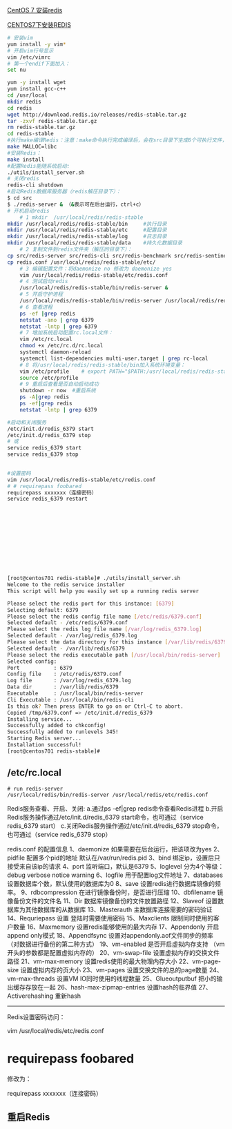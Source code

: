[CentOS 7 安装redis](<https://blog.csdn.net/qq_40134903/article/details/88123865>)

[CENTOS7下安装REDIS](https://www.cnblogs.com/zuidongfeng/p/8032505.html)

``` bash
# 安装vim
yum install -y vim* 
# 开启vim行号显示
vim /etc/vimrc
# 第一个endif下面加入：
set nu
```

``` bash
yum -y install wget
yum install gcc-c++
cd /usr/local
mkdir redis
cd redis
wget http://download.redis.io/releases/redis-stable.tar.gz
tar -zxvf redis-stable.tar.gz
rm redis-stable.tar.gz
cd redis-stable
#执行make编译Redis：注意：make命令执行完成编译后，会在src目录下生成6个可执行文件，分别是redis-server、redis-cli、redis-benchmark、redis-check-aof、redis-check-rdb、redis-sentinel。
make MALLOC=libc
#安装Redis：
make install 
#配置Redis能随系统启动:
./utils/install_server.sh
# 关闭redis 
redis-cli shutdown
#启动Redis数据库服务器（redis解压目录下）：
$ cd src
$ ./redis-server & （&表示可在后台运行，ctrl+c）
# 开机启动redis
	# 1 mkdir  /usr/local/redis/redis-stable
mkdir /usr/local/redis/redis-stable/bin     #执行目录
mkdir /usr/local/redis/redis-stable/etc     #配置目录
mkdir /usr/local/redis/redis-stable/log     #日志目录
mkdir /usr/local/redis/redis-stable/data    #持久化数据目录
	# 2 复制文件到redis文件夹（解压的目录下）：
cp src/redis-server src/redis-cli src/redis-benchmark src/redis-sentinel src/redis-check-aof src/redis-check-rdb /usr/local/redis/redis-stable/bin/
cp redis.conf /usr/local/redis/redis-stable/etc/
	# 3 编辑配置文件：将daemonize no 修改为 daemonize yes
	vim /usr/local/redis/redis-stable/etc/redis.conf
	# 4 测试启动redis
	/usr/local/redis/redis-stable/bin/redis-server &
	# 5 开启守护进程
	/usr/local/redis/redis-stable/bin/redis-server /usr/local/redis/redis-stable/etc/redis.conf &
	# 6 查看进程
	ps -ef |grep redis
	netstat -ano | grep 6379
	netstat -lntp | grep 6379
	# 7 增加系统启动配置rc.local文件：
	vim /etc/rc.local
	chmod +x /etc/rc.d/rc.local
	systemctl daemon-reload
	systemctl list-dependencies multi-user.target | grep rc-local
	# 8 将/usr/local/redis/redis-stable/bin加入系统环境变量：
	vim /etc/profile	# export PATH="$PATH:/usr/local/redis/redis-stable/bin"
	source /etc/profile
	# 9 重启后查看是否自动启动成功
	shutdown -r now  #重启系统
	ps -A|grep redis
	ps -ef|grep redis
	netstat -lntp | grep 6379

#启动和关闭服务
/etc/init.d/redis_6379 start
/etc/init.d/redis_6379 stop
# 或
service redis_6379 start
service redis_6379 stop

	
#设置密码
vim /usr/local/redis/redis-stable/etc/redis.conf
# # requirepass foobared
requirepass xxxxxxx（连接密码）
service redis_6379 restart







	





```

``` bash
[root@centos701 redis-stable]# ./utils/install_server.sh
Welcome to the redis service installer
This script will help you easily set up a running redis server

Please select the redis port for this instance: [6379]
Selecting default: 6379
Please select the redis config file name [/etc/redis/6379.conf]
Selected default - /etc/redis/6379.conf
Please select the redis log file name [/var/log/redis_6379.log]
Selected default - /var/log/redis_6379.log
Please select the data directory for this instance [/var/lib/redis/6379]
Selected default - /var/lib/redis/6379
Please select the redis executable path [/usr/local/bin/redis-server]
Selected config:
Port           : 6379
Config file    : /etc/redis/6379.conf
Log file       : /var/log/redis_6379.log
Data dir       : /var/lib/redis/6379
Executable     : /usr/local/bin/redis-server
Cli Executable : /usr/local/bin/redis-cli
Is this ok? Then press ENTER to go on or Ctrl-C to abort.
Copied /tmp/6379.conf => /etc/init.d/redis_6379
Installing service...
Successfully added to chkconfig!
Successfully added to runlevels 345!
Starting Redis server...
Installation successful!
[root@centos701 redis-stable]#

```



## /etc/rc.local

```
# run redis-server
/usr/local/redis/bin/redis-server /usr/local/redis/etc/redis.conf
```

Redis服务查看、开启、关闭:
a.通过ps -ef|grep redis命令查看Redis进程
b.开启Redis服务操作通过/etc/init.d/redis_6379 start命令，也可通过（service redis_6379 start）
c.关闭Redis服务操作通过/etc/init.d/redis_6379 stop命令，也可通过（service redis_6379 stop）

 

redis.conf 的配置信息
1、daemonize 如果需要在后台运行，把该项改为yes
2、pidfile 配置多个pid的地址 默认在/var/run/redis.pid
3、bind 绑定ip，设置后只接受来自该ip的请求
4、port 监听端口，默认是6379
5、loglevel 分为4个等级：debug verbose notice warning
6、logfile 用于配置log文件地址
7、databases 设置数据库个数，默认使用的数据库为0
8、save 设置redis进行数据库镜像的频率。
9、rdbcompression 在进行镜像备份时，是否进行压缩
10、dbfilename 镜像备份文件的文件名
11、Dir 数据库镜像备份的文件放置路径
12、Slaveof 设置数据库为其他数据库的从数据库
13、Masterauth 主数据库连接需要的密码验证
14、Requriepass 设置 登陆时需要使用密码
15、Maxclients 限制同时使用的客户数量
16、Maxmemory 设置redis能够使用的最大内存
17、Appendonly 开启append only模式
18、Appendfsync 设置对appendonly.aof文件同步的频率（对数据进行备份的第二种方式）
19、vm-enabled 是否开启虚拟内存支持 （vm开头的参数都是配置虚拟内存的）
20、vm-swap-file 设置虚拟内存的交换文件路径
21、vm-max-memory 设置redis使用的最大物理内存大小
22、vm-page-size 设置虚拟内存的页大小
23、vm-pages 设置交换文件的总的page数量
24、vm-max-threads 设置VM IO同时使用的线程数量
25、Glueoutputbuf 把小的输出缓存存放在一起
26、hash-max-zipmap-entries 设置hash的临界值
27、Activerehashing 重新hash

 

------------------------------------------------------------------------------------------------------------------------

Redis设置密码访问：

vim /usr/local/redis/etc/redis.conf
# requirepass foobared

修改为：

requirepass xxxxxxx（连接密码）

重启Redis
--------------------- 
